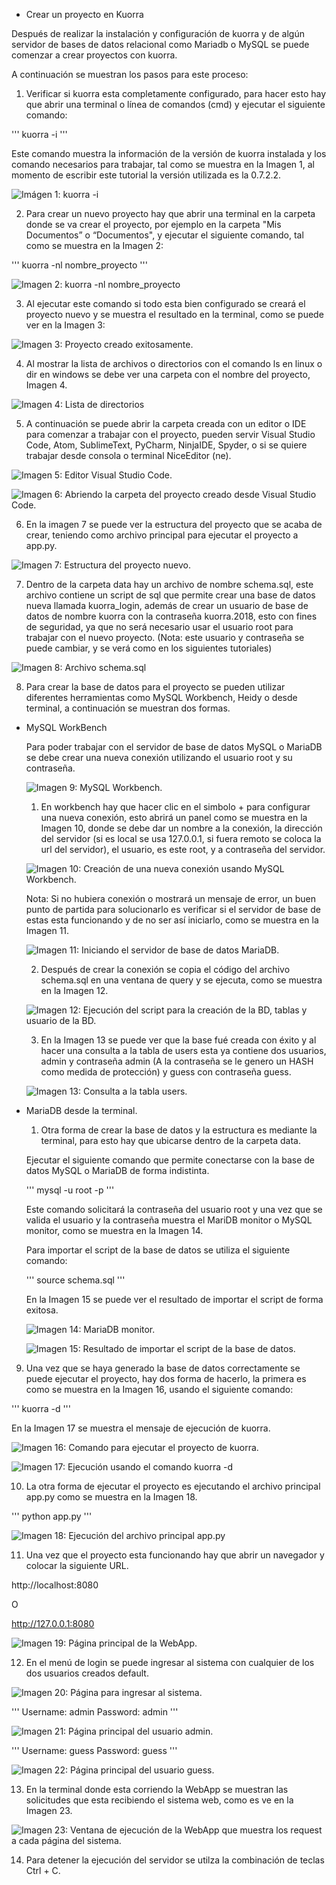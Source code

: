 * Crear un proyecto en Kuorra

Después de realizar la instalación y configuración de kuorra y de algún servidor de bases de datos relacional como Mariadb o MySQL se puede comenzar a crear proyectos con kuorra.

A continuación se muestran los pasos para este proceso:

1. Verificar si kuorra esta completamente configurado, para hacer esto hay que abrir una terminal o línea de comandos (cmd) y ejecutar el siguiente comando:

'''
kuorra -i
'''

Este comando muestra la información de la versión de kuorra instalada y los comando necesarios para trabajar, tal como se muestra en la Imagen 1, al momento de escribir este tutorial la versión utilizada es la 0.7.2.2.

![Imágen 1: kuorra -i](nuevo_proyecto00.png)


2. Para crear un nuevo proyecto hay que abrir una terminal en la carpeta donde se va crear el proyecto, por ejemplo en la carpeta "Mis Documentos” o “Documentos", y ejecutar el siguiente comando, tal como se muestra en la Imagen 2:

'''
kuorra -nl nombre_proyecto
'''

![Imagen 2: kuorra -nl nombre_proyecto](nuevo_proyecto01.png)


3. Al ejecutar este comando si todo esta bien configurado se creará el proyecto nuevo y se muestra el resultado en la terminal, como se puede ver en la Imagen 3:

![Imagen 3: Proyecto creado exitosamente.](nuevo_proyecto02.png)


4. Al mostrar la lista de archivos o directorios con el comando ls en linux o dir en windows se debe ver una carpeta con el nombre del proyecto, Imagen 4.

![Imagen 4: Lista de directorios](nuevo_proyecto03.png)


5. A continuación se puede abrir la carpeta creada con un editor o IDE para comenzar a trabajar con el proyecto, pueden servir Visual Studio Code, Atom, SublimeText, PyCharm, NinjaIDE, Spyder, o si se quiere trabajar desde consola o terminal NiceEditor (ne). 

![Imagen 5: Editor Visual Studio Code.](nuevo_proyecto04.png)


![Imagen 6: Abriendo la carpeta del proyecto creado desde Visual Studio Code.](nuevo_proyecto05.png)


6. En la imagen 7 se puede ver la estructura del proyecto que se acaba de crear, teniendo como archivo principal para ejecutar el proyecto a app.py.  

![Imagen 7: Estructura del proyecto nuevo.](nuevo_proyecto06.png)


7. Dentro de la carpeta data hay un archivo de nombre schema.sql, este archivo contiene un script de sql que permite crear una base de datos nueva llamada kuorra_login, además de crear un usuario de base de datos de nombre kuorra con la contraseña kuorra.2018, esto con fines de seguridad, ya que no será necesario usar el usuario root para trabajar con el nuevo proyecto. (Nota: este usuario y contraseña se puede cambiar, y se verá como en los siguientes tutoriales)

![Imagen 8: Archivo schema.sql](nuevo_proyecto07.png)


8. Para crear la base de datos para el proyecto se pueden utilizar diferentes herramientas como MySQL Workbench, Heidy o desde terminal, a continuación se muestran dos formas.

* MySQL WorkBench

    Para poder trabajar con el servidor de base de datos MySQL o MariaDB se debe crear una nueva conexión utilizando el usuario root y su contraseña.

    ![Imagen 9: MySQL Workbench.](nuevo_proyecto08.png)


    1. En workbench hay que hacer clic en el simbolo + para configurar una nueva conexión, esto abrirá un panel como se muestra en la Imagen 10, donde se debe dar un nombre a la conexión, la dirección del servidor (si es local se usa 127.0.0.1, si fuera remoto se coloca la url del servidor), el usuario, es este root, y a contraseña del servidor. 

    ![Imagen 10: Creación de una nueva conexión usando MySQL Workbench.](nuevo_proyecto09.png)


    Nota: Si no hubiera conexión o mostrará un mensaje de error, un buen punto de partida para solucionarlo es verificar si el servidor de base de estas esta funcionando y de no ser así iniciarlo, como se muestra en la Imagen 11.


    ![Imagen 11: Iniciando el servidor de base de datos MariaDB.](nuevo_proyecto10.png)


    2. Después de crear la conexión se copia el código del archivo schema.sql en una ventana de query y se ejecuta, como se muestra en la Imagen 12.

    ![Imagen 12: Ejecución del script para la creación de la BD, tablas y usuario de la BD.](nuevo_proyecto11.png)


    3. En la Imagen 13 se puede ver que la base fué creada con éxito y al hacer una consulta a la tabla de users esta ya contiene dos usuarios, admin y contraseña admin (A la contraseña se le genero un HASH como medida de protección) y guess con contraseña guess.

    ![Imagen 13: Consulta a la tabla users.](nuevo_proyecto12.png)


* MariaDB desde la terminal.

    1. Otra forma de crear la base de datos y la estructura es mediante la terminal, para esto hay que ubicarse dentro de la carpeta data.

    Ejecutar el siguiente comando que permite conectarse con la base de datos MySQL o MariaDB de forma indistinta.

    '''
    mysql -u root -p
    '''

    Este comando solicitará la contraseña del usuario root y una vez que se valida el usuario y la contraseña muestra el MariDB monitor o MySQL monitor, como se muestra en la Imagen 14.

    Para importar el script de la base de datos se utiliza el siguiente comando:

    '''
    source schema.sql
    '''

    En la Imagen 15 se puede ver el resultado de importar el script de forma exitosa.

    ![Imagen 14: MariaDB monitor.](nuevo_proyecto13.png)


    ![Imagen 15: Resultado de importar el script de la base de datos.](nuevo_proyecto14.png)


9. Una vez que se haya generado la base de datos correctamente se puede ejecutar el proyecto, hay dos forma de hacerlo, la primera es como se muestra en la Imagen 16, usando el siguiente comando:

'''
kuorra -d
'''

En la Imagen 17 se muestra el mensaje de ejecución de kuorra.


![Imagen 16: Comando para ejecutar el proyecto de kuorra.](nuevo_proyecto15.png)


![Imagen 17: Ejecución usando el comando kuorra -d](nuevo_proyecto16.png)


10. La otra forma de ejecutar el proyecto es ejecutando el archivo principal app.py como se muestra en la Imagen 18.

'''
python app.py
'''

![Imagen 18: Ejecución del archivo principal app.py](nuevo_proyecto17.png)

11. Una vez que el proyecto esta funcionando hay que abrir un navegador y colocar la siguiente URL.

http://localhost:8080

O

http://127.0.0.1:8080


![Imagen 19: Página principal de la WebApp.](nuevo_proyecto18.png)


12. En el menú de login se puede ingresar al sistema con cualquier de los dos usuarios creados default.


![Imagen 20: Página para ingresar al sistema.](nuevo_proyecto19.png)

'''
Username: admin
Password: admin
'''

![Imagen 21: Página principal del usuario admin.](nuevo_proyecto20.png)

'''
Username: guess
Password: guess
'''

![Imagen 22: Página principal del usuario guess.](nuevo_proyecto21.png)


13. En la terminal donde esta corriendo la WebApp se muestran las solicitudes que esta recibiendo el sistema web, como es ve en la Imagen 23.

![Imagen 23: Ventana de ejecución de la WebApp que muestra los request a cada página del sistema.](nuevo_proyecto22.png)

14. Para detener la ejecución del servidor se utilza la combinación de teclas Ctrl + C.
